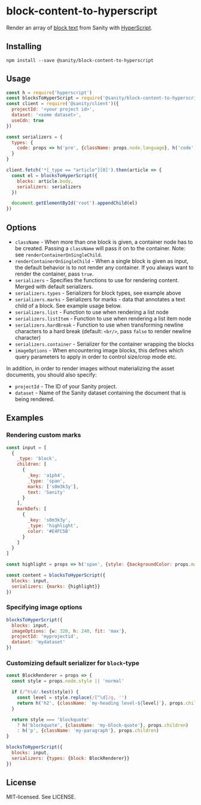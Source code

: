 # block-content-to-hyperscript

Render an array of [block text](https://www.sanity.io/docs/schema-types/block-type) from Sanity with [HyperScript](https://github.com/hyperhype/hyperscript).

## Installing

```
npm install --save @sanity/block-content-to-hyperscript
```

## Usage

```js
const h = require('hyperscript')
const blocksToHyperScript = require('@sanity/block-content-to-hyperscript')
const client = require('@sanity/client')({
  projectId: '<your project id>',
  dataset: '<some dataset>',
  useCdn: true
})

const serializers = {
  types: {
    code: props => h('pre', {className: props.node.language}, h('code', props.node.code))
  }
}

client.fetch('*[_type == "article"][0]').then(article => {
  const el = blocksToHyperScript({
    blocks: article.body,
    serializers: serializers
  })

  document.getElementById('root').appendChild(el)
})
```

## Options

* `className` - When more than one block is given, a container node has to be created. Passing a `className` will pass it on to the container. Note: see `renderContainerOnSingleChild`.
* `renderContainerOnSingleChild` - When a single block is given as input, the default behavior is to not render any container. If you always want to render the container, pass `true`.
* `serializers` - Specifies the functions to use for rendering content. Merged with default serializers.
* `serializers.types` - Serializers for block types, see example above
* `serializers.marks` - Serializers for marks - data that annotates a text child of a block. See example usage below.
* `serializers.list` - Function to use when rendering a list node
* `serializers.listItem` - Function to use when rendering a list item node
* `serializers.hardBreak` - Function to use when transforming newline characters to a hard break (default: `<br/>`, pass `false` to render newline character)
* `serializers.container` - Serializer for the container wrapping the blocks
* `imageOptions` - When encountering image blocks, this defines which query parameters to apply in order to control size/crop mode etc.

In addition, in order to render images without materializing the asset documents, you should also specify:

* `projectId` - The ID of your Sanity project.
* `dataset` - Name of the Sanity dataset containing the document that is being rendered.

## Examples

### Rendering custom marks

```js
const input = [
  {
    _type: 'block',
    children: [
      {
        _key: 'a1ph4',
        _type: 'span',
        marks: ['s0m3k3y'],
        text: 'Sanity'
      }
    ],
    markDefs: [
      {
        _key: 's0m3k3y',
        _type: 'highlight',
        color: '#E4FC5B'
      }
    ]
  }
]

const highlight = props => h('span', {style: {backgroundColor: props.mark.color}}, props.children)

const content = blocksToHyperScript({
  blocks: input,
  serializers: {marks: {highlight}}
})
```

### Specifying image options

```js
blocksToHyperScript({
  blocks: input,
  imageOptions: {w: 320, h: 240, fit: 'max'},
  projectId: 'myprojectid',
  dataset: 'mydataset'
})
```

### Customizing default serializer for `block`-type

```js
const BlockRenderer = props => {
  const style = props.node.style || 'normal'

  if (/^h\d/.test(style)) {
    const level = style.replace(/[^\d]/g, '')
    return h('h2', {className: `my-heading level-${level}`}, props.children)
  }

  return style === 'blockquote'
    ? h('blockquote', {className: 'my-block-quote'}, props.children)
    : h('p', {className: 'my-paragraph'}, props.children)
}

blocksToHyperScript({
  blocks: input,
  serializers: {types: {block: BlockRenderer}}
})
```

## License

MIT-licensed. See LICENSE.

